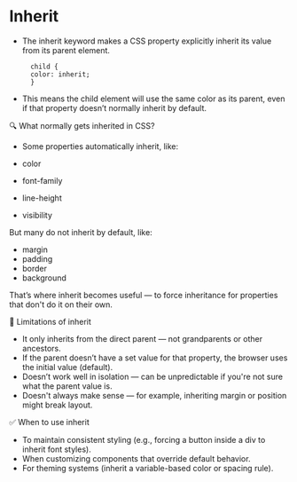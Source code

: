 # Inherit
- The inherit keyword makes a CSS property explicitly inherit its value from its parent element.

        child {
        color: inherit;
        }

- This means the child element will use the same color as its parent, even if that property doesn’t normally inherit by default.

🔍 What normally gets inherited in CSS?
- Some properties automatically inherit, like:

- color
- font-family
- line-height
- visibility

But many do not inherit by default, like:

- margin
- padding  
- border
- background

That’s where inherit becomes useful — to force inheritance for properties that don't do it on their own.


🛑 Limitations of inherit
- It only inherits from the direct parent — not grandparents or other ancestors.
- If the parent doesn’t have a set value for that property, the browser uses the initial value (default).
- Doesn’t work well in isolation — can be unpredictable if you're not sure what the parent value is.
- Doesn't always make sense — for example, inheriting margin or position might break layout.

✅ When to use inherit
- To maintain consistent styling (e.g., forcing a button inside a div to inherit font styles).
- When customizing components that override default behavior.
- For theming systems (inherit a variable-based color or spacing rule).

